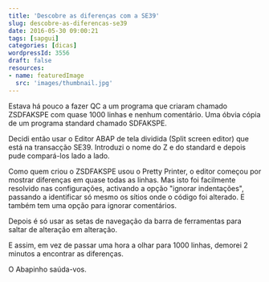 ```yaml
---
title: 'Descobre as diferenças com a SE39'
slug: descobre-as-diferencas-se39
date: 2016-05-30 09:00:21
tags: [sapgui]
categories: [dicas]
wordpressId: 3556
draft: false
resources:
- name: featuredImage
  src: 'images/thumbnail.jpg'
---
```

Estava há pouco a fazer QC a um programa que criaram chamado ZSDFAKSPE com quase 1000 linhas e nenhum comentário. Uma óbvia cópia de um programa standard chamado SDFAKSPE.

Decidi então usar o Editor ABAP de tela dividida (Split screen editor) que está na transacção SE39. Introduzi o nome do Z e do standard e depois pude compará-los lado a lado.

<!--more-->

Como quem criou o ZSDFAKSPE usou o Pretty Printer, o editor começou por mostrar diferenças em quase todas as linhas. Mas isto foi facilmente resolvido nas configurações, activando a opção "ignorar indentações", passando a identificar só mesmo os sítios onde o código foi alterado. E também tem uma opção para ignorar comentários.

Depois é só usar as setas de navegação da barra de ferramentas para saltar de alteração em alteração.

E assim, em vez de passar uma hora a olhar para 1000 linhas, demorei 2 minutos a encontrar as diferenças.

O Abapinho saúda-vos.
